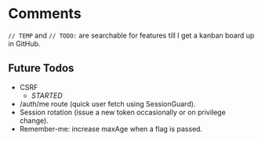 # Comments

`// TEMP` and `// TODO:` are searchable for features till I get a kanban board up in GitHub.

## Future Todos

- CSRF
  - *STARTED*
- /auth/me route (quick user fetch using SessionGuard).
- Session rotation (issue a new token occasionally or on privilege change).
- Remember-me: increase maxAge when a flag is passed.

## 